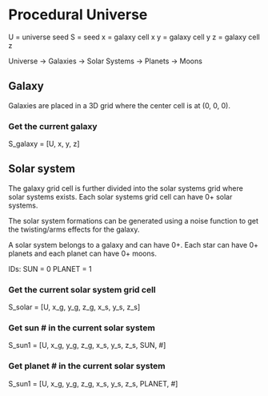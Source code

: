 # Procedural Universe

U = universe seed
S = seed
x = galaxy cell x
y = galaxy cell y
z = galaxy cell z

Universe -> Galaxies -> Solar Systems -> Planets -> Moons


## Galaxy

Galaxies are placed in a 3D grid where the center cell is at (0, 0, 0).

### Get the current galaxy

S_galaxy = [U, x, y, z]


## Solar system

The galaxy grid cell is further divided into the solar systems grid where solar systems exists. Each solar systems grid cell can have 0+ solar systems.

The solar system formations can be generated using a noise function to get the twisting/arms effects for the galaxy.

A solar system belongs to a galaxy and can have 0+. Each star can have 0+ planets and each planet can have 0+ moons.

IDs:
    SUN = 0
    PLANET = 1

### Get the current solar system grid cell

S_solar = [U, x_g, y_g, z_g, x_s, y_s, z_s]

### Get sun # in the current solar system

S_sun1 = [U, x_g, y_g, z_g, x_s, y_s, z_s, SUN, #]

### Get planet # in the current solar system

S_sun1 = [U, x_g, y_g, z_g, x_s, y_s, z_s, PLANET, #]